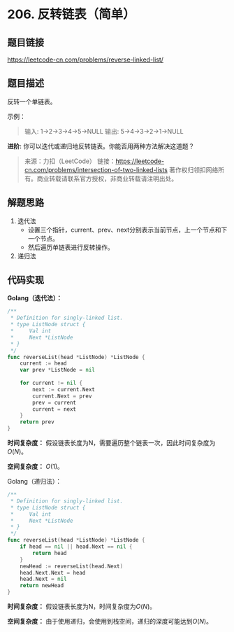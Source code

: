 # 206. 反转链表（简单）

## 题目链接

https://leetcode-cn.com/problems/reverse-linked-list/

## 题目描述

反转一个单链表。

示例：

> 输入: 1->2->3->4->5->NULL
> 输出: 5->4->3->2->1->NULL

**进阶:**
你可以迭代或递归地反转链表。你能否用两种方法解决这道题？

> 来源：力扣（LeetCode）
> 链接：https://leetcode-cn.com/problems/intersection-of-two-linked-lists
> 著作权归领扣网络所有。商业转载请联系官方授权，非商业转载请注明出处。

## 解题思路

1. 迭代法
   - 设置三个指针，current、prev、next分别表示当前节点，上一个节点和下一个节点。
   - 然后遍历单链表进行反转操作。
2. 递归法

## 代码实现

**Golang（迭代法）：**

```go
/**
 * Definition for singly-linked list.
 * type ListNode struct {
 *     Val int
 *     Next *ListNode
 * }
 */
func reverseList(head *ListNode) *ListNode {
    current := head
    var prev *ListNode = nil
    
    for current != nil {
        next := current.Next
        current.Next = prev
        prev = current
        current = next
    }
    return prev
}
```

**时间复杂度：** 假设链表长度为N，需要遍历整个链表一次，因此时间复杂度为$O(N)$。

**空间复杂度：** $O(1)$。

Golang（递归法）：

```go
/**
 * Definition for singly-linked list.
 * type ListNode struct {
 *     Val int
 *     Next *ListNode
 * }
 */
func reverseList(head *ListNode) *ListNode {
    if head == nil || head.Next == nil {
        return head
    }
    newHead := reverseList(head.Next)
    head.Next.Next = head
    head.Next = nil
    return newHead
}
```

**时间复杂度：** 假设链表长度为N，时间复杂度为$O(N)$。

**空间复杂度：** 由于使用递归，会使用到栈空间，递归的深度可能达到$O(N)$。
